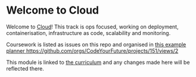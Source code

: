 # Welcome to Cloud

Welcome to [Cloud](https://curriculum.codeyourfuture.io/cloud)! This track is ops focused, working on deployment, containerisation, infrastructure as code, scalability and monitoring. 

Coursework is listed as issues on this repo and organised in [this example planner ](https://github.com/orgs/CodeYourFuture/projects/151/views/2)https://github.com/orgs/CodeYourFuture/projects/151/views/2

This module is linked to [the curriculum](https://curriculum.codeyourfuture.io/cloud) and any changes made here will be reflected there. 
